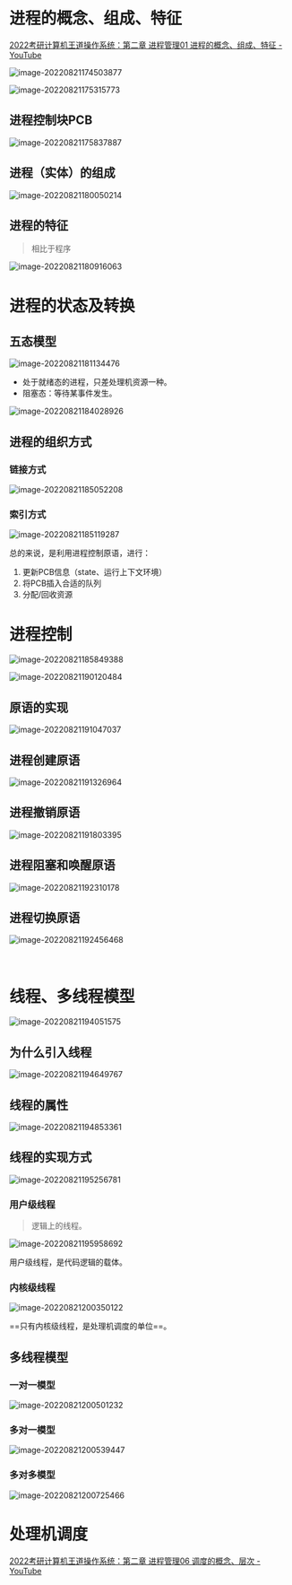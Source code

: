 # 进程的概念、组成、特征

[2022考研计算机王道操作系统：第二章 进程管理01 进程的概念、组成、特征 - YouTube](https://www.youtube.com/watch?v=JMNlutCNaUA&list=PLjAs5kw1NNs2NNcf5QBeZkDJTcMohWDpu&index=10)

![image-20220821174503877](%E7%AC%AC%E4%BA%8C%E7%AB%A0-%E8%BF%9B%E7%A8%8B%E7%AE%A1%E7%90%86.assets/image-20220821174503877.png)



![image-20220821175315773](%E7%AC%AC%E4%BA%8C%E7%AB%A0-%E8%BF%9B%E7%A8%8B%E7%AE%A1%E7%90%86.assets/image-20220821175315773.png)



## 进程控制块PCB

![image-20220821175837887](%E7%AC%AC%E4%BA%8C%E7%AB%A0-%E8%BF%9B%E7%A8%8B%E7%AE%A1%E7%90%86.assets/image-20220821175837887-16610759186711.png)



## 进程（实体）的组成

![image-20220821180050214](%E7%AC%AC%E4%BA%8C%E7%AB%A0-%E8%BF%9B%E7%A8%8B%E7%AE%A1%E7%90%86.assets/image-20220821180050214.png)



## 进程的特征

> 相比于程序

![image-20220821180916063](%E7%AC%AC%E4%BA%8C%E7%AB%A0-%E8%BF%9B%E7%A8%8B%E7%AE%A1%E7%90%86.assets/image-20220821180916063.png)



# 进程的状态及转换

## 五态模型

![image-20220821181134476](%E7%AC%AC%E4%BA%8C%E7%AB%A0-%E8%BF%9B%E7%A8%8B%E7%AE%A1%E7%90%86.assets/image-20220821181134476.png)

- 处于就绪态的进程，只差处理机资源一种。
- 阻塞态：等待某事件发生。



![image-20220821184028926](%E7%AC%AC%E4%BA%8C%E7%AB%A0-%E8%BF%9B%E7%A8%8B%E7%AE%A1%E7%90%86.assets/image-20220821184028926.png)



## 进程的组织方式

### 链接方式

![image-20220821185052208](%E7%AC%AC%E4%BA%8C%E7%AB%A0-%E8%BF%9B%E7%A8%8B%E7%AE%A1%E7%90%86.assets/image-20220821185052208.png)



### 索引方式

![image-20220821185119287](%E7%AC%AC%E4%BA%8C%E7%AB%A0-%E8%BF%9B%E7%A8%8B%E7%AE%A1%E7%90%86.assets/image-20220821185119287.png)



总的来说，是利用进程控制原语，进行：

1. 更新PCB信息（state、运行上下文环境）
2. 将PCB插入合适的队列
3. 分配/回收资源





# 进程控制

![image-20220821185849388](%E7%AC%AC%E4%BA%8C%E7%AB%A0-%E8%BF%9B%E7%A8%8B%E7%AE%A1%E7%90%86.assets/image-20220821185849388.png)



![image-20220821190120484](%E7%AC%AC%E4%BA%8C%E7%AB%A0-%E8%BF%9B%E7%A8%8B%E7%AE%A1%E7%90%86.assets/image-20220821190120484.png)



## 原语的实现

![image-20220821191047037](%E7%AC%AC%E4%BA%8C%E7%AB%A0-%E8%BF%9B%E7%A8%8B%E7%AE%A1%E7%90%86.assets/image-20220821191047037.png)



## 进程创建原语

![image-20220821191326964](%E7%AC%AC%E4%BA%8C%E7%AB%A0-%E8%BF%9B%E7%A8%8B%E7%AE%A1%E7%90%86.assets/image-20220821191326964.png)



## 进程撤销原语

![image-20220821191803395](%E7%AC%AC%E4%BA%8C%E7%AB%A0-%E8%BF%9B%E7%A8%8B%E7%AE%A1%E7%90%86.assets/image-20220821191803395.png)



## 进程阻塞和唤醒原语

![image-20220821192310178](%E7%AC%AC%E4%BA%8C%E7%AB%A0-%E8%BF%9B%E7%A8%8B%E7%AE%A1%E7%90%86.assets/image-20220821192310178.png)



## 进程切换原语

![image-20220821192456468](%E7%AC%AC%E4%BA%8C%E7%AB%A0-%E8%BF%9B%E7%A8%8B%E7%AE%A1%E7%90%86.assets/image-20220821192456468.png)

​	

# 线程、多线程模型



![image-20220821194051575](%E7%AC%AC%E4%BA%8C%E7%AB%A0-%E8%BF%9B%E7%A8%8B%E7%AE%A1%E7%90%86.assets/image-20220821194051575.png)



## 为什么引入线程

![image-20220821194649767](%E7%AC%AC%E4%BA%8C%E7%AB%A0-%E8%BF%9B%E7%A8%8B%E7%AE%A1%E7%90%86.assets/image-20220821194649767.png)



## 线程的属性

![image-20220821194853361](%E7%AC%AC%E4%BA%8C%E7%AB%A0-%E8%BF%9B%E7%A8%8B%E7%AE%A1%E7%90%86.assets/image-20220821194853361.png)



## 线程的实现方式

![image-20220821195256781](%E7%AC%AC%E4%BA%8C%E7%AB%A0-%E8%BF%9B%E7%A8%8B%E7%AE%A1%E7%90%86.assets/image-20220821195256781.png)



### 用户级线程

> 逻辑上的线程。



![image-20220821195958692](%E7%AC%AC%E4%BA%8C%E7%AB%A0-%E8%BF%9B%E7%A8%8B%E7%AE%A1%E7%90%86.assets/image-20220821195958692.png)



用户级线程，是代码逻辑的载体。



### 内核级线程

![image-20220821200350122](%E7%AC%AC%E4%BA%8C%E7%AB%A0-%E8%BF%9B%E7%A8%8B%E7%AE%A1%E7%90%86.assets/image-20220821200350122.png)



==只有内核级线程，是处理机调度的单位==。



## 多线程模型

### 一对一模型

![image-20220821200501232](%E7%AC%AC%E4%BA%8C%E7%AB%A0-%E8%BF%9B%E7%A8%8B%E7%AE%A1%E7%90%86.assets/image-20220821200501232.png)



### 多对一模型

![image-20220821200539447](%E7%AC%AC%E4%BA%8C%E7%AB%A0-%E8%BF%9B%E7%A8%8B%E7%AE%A1%E7%90%86.assets/image-20220821200539447.png)



### 多对多模型

![image-20220821200725466](%E7%AC%AC%E4%BA%8C%E7%AB%A0-%E8%BF%9B%E7%A8%8B%E7%AE%A1%E7%90%86.assets/image-20220821200725466.png)



# 处理机调度

[2022考研计算机王道操作系统：第二章 进程管理06 调度的概念、层次 - YouTube](https://www.youtube.com/watch?v=eTazTeJBuCo&list=PLjAs5kw1NNs2NNcf5QBeZkDJTcMohWDpu&index=14)







